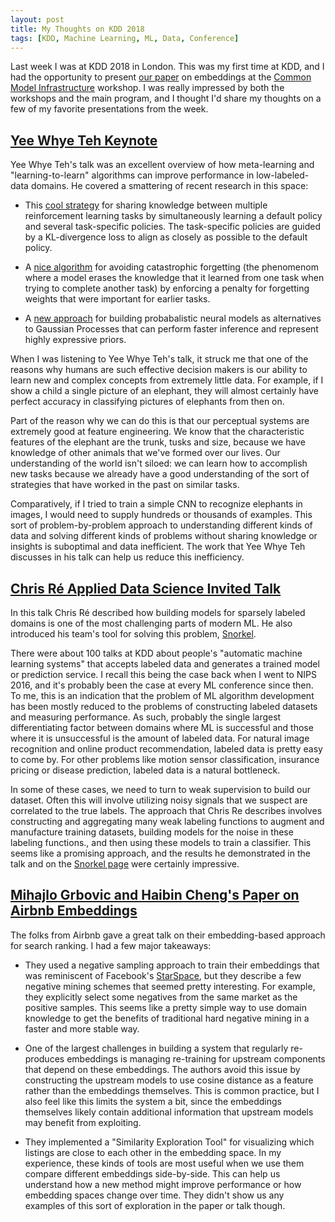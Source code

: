 ```yaml
---
layout: post
title: My Thoughts on KDD 2018
tags: [KDD, Machine Learning, ML, Data, Conference]
---
```

<script> 
  (function(i,s,o,g,r,a,m){i['GoogleAnalyticsObject']=r;i[r]=i[r]||function(){
  (i[r].q=i[r].q||[]).push(arguments)},i[r].l=1*new Date();a=s.createElement(o),
  m=s.getElementsByTagName(o)[0];a.async=1;a.src=g;m.parentNode.insertBefore(a,m)
  })(window,document,'script','https://www.google-analytics.com/analytics.js','ga');

  ga('create', 'UA-82391879-1', 'auto');
  ga('send', 'pageview');

</script>


Last week I was at KDD 2018 in London. This was my first time at KDD, and I had the opportunity to present [our paper](https://cmi2018.sdsc.edu/wp-content/uploads/2018/08/ShieblerEtAlCMI18_paper_2.pdf) on embeddings at the [Common Model Infrastructure](https://cmi2018.sdsc.edu/) workshop. I was really impressed by both the workshops and the main program, and I thought I'd share my thoughts on a few of my favorite presentations from the week. 



## [Yee Whye Teh Keynote](http://www.kdd.org/kdd2018/keynotes/view/yee-whye-teh)

Yee Whye Teh's talk was an excellent overview of how meta-learning and "learning-to-learn" algorithms can improve performance in low-labeled-data domains. He covered a smattering of recent research in this space:

* This [cool strategy](https://arxiv.org/abs/1707.04175) for sharing knowledge between multiple reinforcement learning tasks by simultaneously learning a default policy and several task-specific policies. The task-specific policies are guided by a KL-divergence loss to align as closely as possible to the default policy.

* A [nice algorithm](http://www.pnas.org/content/pnas/114/13/3521.full.pdf) for avoiding catastrophic forgetting (the phenomenom where a model erases the knowledge that it learned from one task when trying to complete another task) by enforcing a penalty for forgetting weights that were important for earlier tasks. 

* A [new approach](https://arxiv.org/abs/1807.01622) for building probabalistic neural models as alternatives to Gaussian Processes that can perform faster inference and represent highly expressive priors.

When I was listening to Yee Whye Teh's talk, it struck me that one of the reasons why humans are such effective decision makers is our ability to learn new and complex concepts from extremely little data. For example, if I show a child a single picture of an elephant, they will almost certainly have perfect accuracy in classifying pictures of elephants from then on. 

Part of the reason why we can do this is that our perceptual systems are extremely good at feature engineering. We know that the characteristic features of the elephant are the trunk, tusks and size, because we have knowledge of other animals that we've formed over our lives. Our understanding of the world isn't siloed: we can learn how to accomplish new tasks because we already have a good understanding of the sort of strategies that have worked in the past on similar tasks.

Comparatively, if I tried to train a simple CNN to recognize elephants in images, I would need to supply hundreds or thousands of examples. This sort of problem-by-problem approach to understanding different kinds of data and solving different kinds of problems without sharing knowledge or insights is suboptimal and data inefficient. The work that Yee Whye Teh discusses in his talk can help us reduce this inefficiency. 


## [Chris Ré Applied Data Science Invited Talk](http://www.kdd.org/kdd2018/applied-data-science-invited-talks/view/christopher-re)

In this talk Chris Ré described how building models for sparsely labeled domains is one of the most challenging parts of modern ML. He also introduced his team's tool for solving this problem, [Snorkel](https://hazyresearch.github.io/snorkel/).

There were about 100 talks at KDD about people's "automatic machine learning systems" that accepts labeled data and generates a trained model or prediction service. I recall this being the case back when I went to NIPS 2016, and it's probably been the case at every ML conference since then. To me, this is an indication that the problem of ML algorithm development has been mostly reduced to the problems of constructing labeled datasets and measuring performance. As such, probably the single largest differentiating factor between domains where ML is successful and those where it is unsuccessful is the amount of labeled data. For natural image recognition and online product recommendation, labeled data is pretty easy to come by. For other problems like motion sensor classification, insurance pricing or disease prediction, labeled data is a natural bottleneck. 

In some of these cases, we need to turn to weak supervision to build our dataset. Often this will involve utilizing noisy signals that we suspect are correlated to the true labels. The approach that Chris Re describes involves constructing and aggregating many weak labeling functions to augment and manufacture training datasets, building models for the noise in these labeling functions., and then using these models to train a classifier. This seems like a promising approach, and the results he demonstrated in the talk and on the [Snorkel page](https://hazyresearch.github.io/snorkel/) were certainly impressive.


## [Mihajlo Grbovic and Haibin Cheng's Paper on Airbnb Embeddings](http://www.kdd.org/kdd2018/accepted-papers/view/real-time-personalization-using-embeddings-for-search-ranking-at-airbnb)

The folks from Airbnb gave a great talk on their embedding-based approach for search ranking. I had a few major takeaways:

* They used a negative sampling approach to train their embeddings that was reminiscent of Facebook's [StarSpace](https://arxiv.org/abs/1709.03856), but they describe a few negative mining schemes that seemed pretty interesting. For example, they explicitly select some negatives from the same market as the positive samples. This seems like a pretty simple way to use domain knowledge to get the benefits of traditional hard negative mining in a faster and more stable way.

* One of the largest challenges in building a system that regularly re-produces embeddings is managing re-training for upstream components that depend on these embeddings. The authors avoid this issue by constructing the upstream models to use cosine distance as a feature rather than the embeddings themselves. This is common practice, but I also feel like this limits the system a bit, since the embeddings themselves likely contain additional information that upstream models may benefit from exploiting.

* They implemented a "Similarity Exploration Tool" for visualizing which listings are close to each other in the embedding space. In my experience, these kinds of tools are most useful when we use them compare different embeddings side-by-side. This can help us understand how a new method might improve performance or how embedding spaces change over time. They didn't show us any examples of this sort of exploration in the paper or talk though.




<!-- 
- cold start - feature based and average based - makes me wonder about folding in 
 -->

































<!--


The notion of meta-learning and general intelligence are closely associated with domains that contain small amounts of data. In these situations, we need to apply some sort of domain knowledge. This could be explicit rules, model structure, or weights learned from a different problem. 

The neural process is an approach for combining the inference efficiency of neural networks with the data efficiency and prior-compatibility of gaussian processes. He described a system for parameterizing tasks and models, and then backpropping the test loss to the hyperparameters. This allows us to "learn to learn" new hyperparameters and share parameters across multiple tasks. The major benefit of using a neural process over a gaussian process in this circumstance is that we can use more expressive priors - the weights of the network rather than gaussian structures.
We can also use a meta-learning approach to multi-task reinforcement learning. In this setup we use a "default policy" that the agent defaults to and is penalized from diverging from. We learn the default policy at the same time as the task-specific policies, which allows for an enormous amount of expressivity. 



We specify the policies as distributions and use KL divergence to quantify their differences
In meta-learning, catastrophic forgetting is common - that is, it's difficult to transfer knowledge without either freezing the previously learned parameters or risking having them be erased. We can alternatively use a "pseudo-freezing" approach that penalizes new weights based on how they diverge from the old weights (similar to the "default policy" approach)





neural process over a gaussian process in this circumstance is that we can use more expressive priors - the weights of the network rather than gaussian structures.
We can also use a meta-learning approach to multi-task reinforcement learning. In this setup we use a "default policy" that the agent defaults to and is penalized from diverging from. We learn the default policy at the same time as the task-specific policies, which allows for an enormous amount of expressivity. 


In meta-learning, catastrophic forgetting is common - that is, it's difficult to transfer knowledge without either freezing the previously learned parameters or risking having them be erased. We can alternatively use a "pseudo-freezing" approach that penalizes new weights based on how they diverge from the old weights (similar to the "default policy" approach)




training a noise-aware classifier to model this noise.


 seems like a promising strategy.





In these circumstances, we need to model this noise, and sometimes aggregate multiple methods for generating these kinds of noisy labeled data. 


Then, we can model the noise of these datasets and train a noise-aware classifier.



 systems have an enormous amount of high-qual


commoditized  - we have effectively reduced the problem of constructing a Machine Learning model to simply acquiring labeled data




In some cases, pure labeled data is hard to come by, and all we have is weak supervision - noisy signals that we suspect are correlated to the true labels. In these circumstances, we need to model this noise, and sometimes aggregate multiple methods for generating these kinds of noisy labeled data. For example, if we have a few basic rules that we want to use for labeling data, we can apply them together to generate a series of weakly labeled datasets. Then, we can model the noise of these datasets and train a noise-aware classifier. Generally, this involves building generative models of the labeling functions and then comparing them to each other to model their noise.

-->

